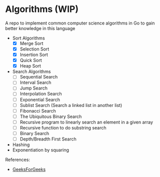 # Algorithms (WIP)

A repo to implement common computer science algorithms in Go to gain better knowledge in this language

* Sort Algorithms
  * [x] Merge Sort
  * [x] Selection Sort
  * [x] Insertion Sort
  * [x] Quick Sort
  * [x] Heap Sort
* Search Algorithms
  * [ ] Sequential Search
  * [ ] Interval Search
  * [ ] Jump Search
  * [ ] Interpolation Search
  * [ ] Exponential Search
  * [ ] Sublist Search (Search a linked list in another list)
  * [ ] Fibonacci Search
  * [ ] The Ubiquitous Binary Search
  * [ ] Recursive program to linearly search an element in a given array
  * [ ] Recursive function to do substring search
  * [ ] Binary Search
  * [ ] Depth/Breadth First Search
* Hashing
* Exponentiation by squaring

References:
* [GeeksForGeeks](https://www.geeksforgeeks.org/fundamentals-of-algorithms/?ref=lbp)